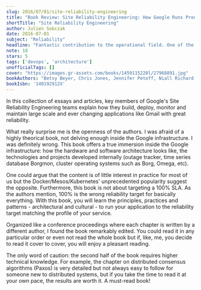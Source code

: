 ```yaml
---
slug: 2016/07/01/site-reliability-engineering
title: "Book Review: Site Reliability Engineering: How Google Runs Production Systems"
shortTitle: "Site Reliability Engineering"
author: Julien Sobczak
date: 2016-07-01
subject: "Reliability"
headline: "Fantastic contribution to the operational field. One of the most important book published the last years"
note: 18
stars: 5
tags: ['devops', 'architecture']
unofficialTags: []
cover: "https://images.gr-assets.com/books/1459115220l/27968891.jpg"
bookAuthors: "Betsy Beyer, Chris Jones, Jennifer Petoff, Niall Richard Murphy"
bookIsbn: '149192912X'
---
```



In this collection of essays and articles, key members of Google's Site Reliability Engineering teams explain how they build, deploy, monitor and maintain large scale and ever changing applications like Gmail with great reliability.

What really surprise me is the openness of the authors. I was afraid of a highly theorical book, not delving enough inside the Google infrastructure. I was definitely wrong. This book offers a true immersion inside the Google infrastructure: how the hardware and software architecture looks like, the technologies and projects developed internally (outage tracker, time series database Borgmon, cluster operating systems such as Borg, Omega, etc).

One could argue that the content is of little interest in practice for most of us but the Docker/Mesos/Kubernetes' unprecedented popularity suggest the opposite. Furthermore, this book is not about targeting a 100% SLA. As the authors mention, 100% is the wrong reliability target for basically everything. With this book, you will learn the principles, practices and patterns - architectural and cultural - to run your application to the reliability target matching the profile of your service.

Organized like a conference proceedings where each chapter is written by a different author, I found the book remarkably edited. You could read it in any particular order or even not read the whole book but if, like, me, you decide to read it cover to cover, you will enjoy a pleasant reading.

The only word of caution: the second half of the book requires higher technical knowledge. For example, the chapter on distributed consensus algorithms (Paxos) is very detailed but not always easy to follow for someone new to distributed systems, but if you take the time to read it at your own pace, the results are worth it. A must-read book!

